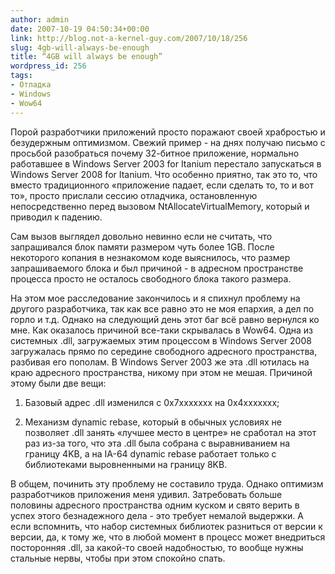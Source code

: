 ```yaml
---
author: admin
date: 2007-10-19 04:50:34+00:00
link: http://blog.not-a-kernel-guy.com/2007/10/18/256
slug: 4gb-will-always-be-enough
title: “4GB will always be enough”
wordpress_id: 256
tags:
- Отладка
- Windows
- Wow64
---
```


Порой разработчики приложений просто поражают своей храбростью и безудержным оптимизмом. Свежий пример - на днях получаю письмо с просьбой разобраться почему 32-битное приложение, нормально работавшее в Windows Server 2003 for Itanium перестало запускаться в Windows Server 2008 for Itanium. Что особенно приятно, так это то, что вместо традиционного «приложение падает, если сделать то, то и вот то», просто прислали сессию отладчика, остановленную непосредственно перед вызовом NtAllocateVirtualMemory, который и приводил к падению. 

Сам вызов выглядел довольно невинно если не считать, что запрашивался блок памяти размером чуть более 1GB. После некоторого копания в незнакомом коде выяснилось, что размер запрашиваемого блока и был причиной - в адресном пространстве процесса просто не осталось свободного блока такого размера.

На этом мое расследование закончилось и я спихнул проблему на другого разработчика, так как все равно это не моя епархия, а дел по горло и т.д. Однако на следующий день этот баг всё равно вернулся ко мне. Как оказалось причиной все-таки скрывалась в Wow64. Одна из системных .dll, загружаемых этим процессом в Windows Server 2008 загружалась прямо по середине свободного адресного пространства, разбивая его пополам. В Windows Server 2003 же эта .dll ютилась на краю адресного пространства, никому при этом не мешая. Причиной этому были две вещи:

  1. Базовый адрес .dll изменился с 0x7xxxxxxx на 0x4xxxxxxx; 

  2. Механизм dynamic rebase, который в обычных условиях не позволяет .dll занять «лучшее место в центре» не сработал на этот раз из-за того, что эта .dll была собрана с выравниванием на границу 4KB, а на IA-64 dynamic rebase работает только с библиотеками выровненными на границу 8KB. 

В общем, починить эту проблему не составило труда. Однако оптимизм разработчиков приложения меня удивил. Затребовать больше половины адресного пространства одним куском и свято верить в успех этого безнадежного дела - это требует немалой выдержки. А если вспомнить, что набор системных библиотек разниться от версии к версии, да, к тому же, что в любой момент в процесс может внедриться посторонняя .dll, за какой-то своей надобностью, то вообще нужны стальные нервы, чтобы при этом спокойно спать.
